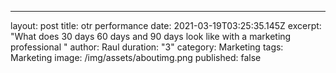 ---
layout: post
title: otr performance
date: 2021-03-19T03:25:35.145Z
excerpt: "What does 30 days 60 days and 90 days look like with a marketing professional "
author: Raul
duration: "3"
category: Marketing
tags: Marketing
image: /img/assets/aboutimg.png
published: false
